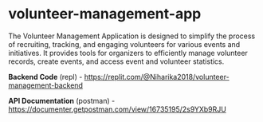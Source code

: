 # volunteer-management-app

The Volunteer Management Application is designed to simplify the process of recruiting, tracking, and engaging volunteers for various events and initiatives. It provides tools for organizers to efficiently manage volunteer records, create events, and access event and volunteer statistics.

**Backend Code** (repl) - https://replit.com/@Niharika2018/volunteer-management-backend

**API Documentation** (postman) - https://documenter.getpostman.com/view/16735195/2s9YXb9RJU
